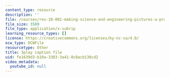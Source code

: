 ```yaml
---
content_type: resource
description: ''
file: /courses/res-10-001-making-science-and-engineering-pictures-a-practical-guide-to-presenting-your-work-spring-2016/fe1639d3b19a33833a418c8acb136cd2_xB8eS-96q3I.srt
file_size: 3589
file_type: application/x-subrip
learning_resource_types: []
license: https://creativecommons.org/licenses/by-nc-sa/4.0/
ocw_type: OCWFile
resourcetype: Other
title: 3play caption file
uid: fe1639d3-b19a-3383-3a41-8c8acb136cd2
video_metadata:
  youtube_id: null
---
```


